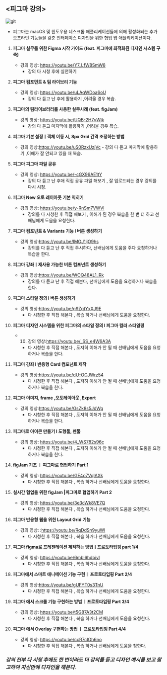## <피그마 강의>

![git](https://images.squarespace-cdn.com/content/v1/54d0280ae4b0424c03ab6474/1597846423353-VBMB2PPTE07PTTRYC9YM/image-asset.png)
<br/>

- 피그마는 macOS 및 윈도우용 데스크톱 애플리케이션들에 의해 활성화되는 추가 오프라인 기능들을 갖춘 인터페이스 디자인을 위한 협업 웹 애플리케이션이다.

1. **피그마 실무를 위한 Figma 시작 가이드 (feat. 피그마에 최적화된 디자인 시스템 구축)**
   - 강의 영상: https://youtu.be/Y7_LfW8SmW8
     - 강의 다 시청 후에 실천하기
2. **피그마 컴포먼트 & 팀 라이브리 기능**

   - 강의 영상: https://youtu.be/uLAqWDoa6oU
     - 강의 다 듣고 난 후에 활용하기 ,어려울 경우 복습.

3. **피그마의 팀라이브러리를 사용한 실무사례 (feat. figJam)**
   - 강의 영상: https://youtu.be/UQB-2H7vWjk
     - 강의 다 듣고 마지막에 활용하기 ,어려울 경우 복습.
4. **피그마 기본 설정ㅣ객체 이동 시, 8px Grid 간격 조정하는 방법**

   - 강의 영상:https://youtu.be/uS0RzxUzjVc - 강의 다 듣고 마지막에 활용하기 ,이해가 잘 안되고 있을 때 복습.

5. **피그마 피그마 파일 공유**

   - 강의 영상: https://youtu.be/-cGX96AE1tY
     - 강의 다 듣고 난 후애 직접 공유 파일 해보기 , 잘 업로드되는 경우 강의를 다시 시청.

6. **피그마 New 오토 레이아웃 기본 익히기**

   - 강의 영상: https://youtu.be/y-RnSm7VWVI
     - 강의를 다 시청한 후 직접 해보기 , 이해가 된 경우 복습을 한 번 더 하고 선배님에게 도움을 요청한다.

7. **피그마 컴포넌트 & Variants 기능 I 버튼 생성하기**

   - 강의 영상:https://youtu.be/lMOJ1ijO9hs
     - 강의를 다 듣고 난 후 직접 주시하다, 선배님에게 도움을 주다 요청하거나 복습을 한다.

8. **피그마 강좌ㅣ재사용 가능한 버튼 컴포넌트 생성하기**

   - 강의 영상:https://youtu.be/WOQ48AL1_Rk
     - 강의를 다 듣고 난 후 직접 해본다, 선배님에게 도움을 요청하거나 복습을 한다.

9. **피그마 스타일 정의 I 버튼 생성하기**

   - 강의 영상:https://youtu.be/q9ZqtYxXJ9E
     - 다 시청한 후 직접 해본다 , 복습 하거나 선배님에게 도움을 요청한다.

10. **피그마 디자인 시스템을 위한 피그마의 스타일 정의 l 피그마 컬러 스타일링**

    - 10. 강의 영상:https://youtu.be/_SS_e4W6A3A
      - 다 시청한 후 직접 해본다 , 도저히 이해가 안 될 때 선배님에게 도움을 요청하거나 복습을 한다.

11. **피그마 강좌 l 반응형 Card 컴포넌트 제작**

    - 강의 영상:https://youtu.be/dU-OCJWrz54
      - 다 시청한 후 직접 해본다 , 도저히 이해가 안 될 때 선배님에게 도움을 요청하거나 복습을 한다.

12. **피그마 이미지, frame ,오토레이아웃 ,Export**

    - 강의 영상:https://youtu.be/GsZk8s5JdWg
      - 다 시청한 후 직접 해본다 , 도저히 이해가 안 될 때 선배님에게 도움을 요청하거나 복습을 한다.

13. **피그마로 아이콘 만들기 I 도형툴, 펜툴**

    - 강의 영상: https://youtu.be/4_WS782s96c
      - 다 시청한 후 직접 해본다 , 도저히 이해가 안 될 때 선배님에게 도움을 요청하거나 복습을 한다.

14. **figJam 기초 ㅣ 피그마로 협업하기 Part 1**

    - 강의 영상: https://youtu.be/GE4o7VqIAXk
      - 다 시청한 후 직접 해본다 , 복습 하거나 선배님에게 도움을 요청한다.

15. **실시간 협업을 위한 figJam |피그마로 협업하기 Part 2**

    - 강의 영상: https://youtu.be/3e3cWk8VE7Q
      - 다 시청한 후 직접 해본다 , 복습 하거나 선배님에게 도움을 요청한다.

16. **피그마 반응형 웹을 위한 Layout Grid 기능**

    - 강의 영상: :https://youtu.be/RqDdSn9yuWI
      - 다 시청한 후 직접 해본다 , 복습 하거나 선배님에게 도움을 요청한다.

17. **피그마 figma로 프레젠테이션 제작하는 방법ㅣ프로토타입핑 part 1/4**

    - 강의 영상: https://youtu.be/6mbl6hdbivI
      - 다 시청한 후 직접 해본다 , 복습 하거나 선배님에게 도움을 요청한다.

18. **피그마에서 스마트 애니메이션 기능 구현ㅣ 프로토타입핑 Part 2/4**

    - 강의 영상:https://youtu.be/gUFYT0s3TnU
      - 다 시청한 후 직접 해본다 , 복습 하거나 선배님에게 도움을 요청한다.

19. **피그마 에서 스크롤 기능 구현하는 방법ㅣ 프로토타입핑 Part 3/4**

    - 강의 영상: https://youtu.be/t5G87A3t2CM
      - 다 시청한 후 직접 해본다 , 복습 하거나 선배님에게 도움을 요청한다.

20. **피그마 에서 Overlay 구현하는 방법 ㅣ 프로토타입핑 Part 4/4**
    - 강의 영상: https://youtu.be/ccR7cIOh6no
      - 다 시청한 후 직접 해본다 , 복습 하거나 선배님에게 도움을 청한다.

### **_강의 전부 다 시청 후에도 한 번이라도 더 강의를 듣고 디자인 예시를 보고 참고하여 자신만에 디자인을 해본다._**
